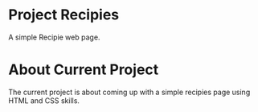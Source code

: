 # Project Recipies
A simple Recipie web page.

# About Current Project
The current project is about coming up with a simple recipies page
using HTML and CSS skills.